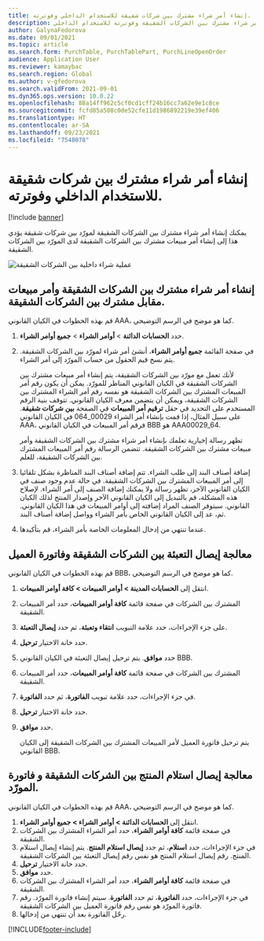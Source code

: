 ```yaml
---
title: إنشاء أمر شراء مشترك بين شركات شقيقة للاستخدام الداخلي وفوترته.
description: يشرح هذا الموضوع كيفية إنشاء أمر شراء مشترك بين الشركات الشقيقة وفوترته للاستخدام الداخلي
author: GalynaFedorova
ms.date: 09/01/2021
ms.topic: article
ms.search.form: PurchTable, PurchTablePart, PurchLineOpenOrder
audience: Application User
ms.reviewer: kamaybac
ms.search.region: Global
ms.author: v-gfedorova
ms.search.validFrom: 2021-09-01
ms.dyn365.ops.version: 10.0.22
ms.openlocfilehash: 88a14ff962c5cf0cd1cff24b16cc7a62e9e1c8ce
ms.sourcegitcommit: fcfd85a508c0de52cfe11d1986892219e39ef406
ms.translationtype: HT
ms.contentlocale: ar-SA
ms.lasthandoff: 09/23/2021
ms.locfileid: "7548078"
---
```

# <a name="create-and-invoice-an-intercompany-purchase-order-for-internal-use"></a>إنشاء أمر شراء مشترك بين شركات شقيقة للاستخدام الداخلي وفوترته.

[!include [banner](../../includes/banner.md)]

يمكنك إنشاء أمر شراء مشترك بين الشركات الشقيقة لمورّد بين شركات شقيقة يؤدي هذا إلى إنشاء أمر مبيعات مشترك بين الشركات الشقيقة لدى المورّد بين الشركات الشقيقة.

![عملية شراء داخلية بين الشركات الشقيقة](media/intercompanypurchaseprocess.png)

## <a name="create-an-intercompany-purchase-order-and-a-corresponding-intercompany-sales-order"></a>إنشاء أمر شراء مشترك بين الشركات الشقيقة وأمر مبيعات مقابل مشترك بين الشركات الشقيقة.

قم بهذه الخطوات في الكيان القانوني AAA، كما هو موضح في الرسم التوضيحي.

1. حدد **الحسابات الدائنة** \> **أوامر الشراء** \> **جميع أوامر الشراء**.
1. في صفحة القائمة **جميع أوامر الشراء**، أنشئ أمر شراء لمورّد بين الشركات الشقيقة. يتم نسخ قيم الحقول من حساب المورّد إلى أمر الشراء.

    لأنك تعمل مع مورّد بين الشركات الشقيقة، يتم إنشاء أمر مبيعات مشترك بين الشركات الشقيقة في الكيان القانوني المناظر للمورّد. يمكن أن يكون رقم أمر المبيعات المشترك بين الشركات الشقيقة هو نفسه رقم أمر الشراء المشترك بين الشركات الشقيقة، ويمكن أن يتضمن معرف الكيان القانوني. تتوقف بنية الرقم المستخدم على التحديد في حقل **ترقيم أمر المبيعات** في الصفحة **بين شركات شقيقة**. على سبيل المثال، إذا قمت بإنشاء أمر الشراء 00029\_064 في الكيان القانوني AAA، فرقم أمر المبيعات في الكيان القانوني BBB هو AAA00029\_64.

    تظهر رسالة إخبارية تعلمك بإنشاء أمر شراء مشترك بين الشركات الشقيقة وأمر مبيعات مشترك بين الشركات الشقيقة. تتضمن الرسالة رقم أمر المبيعات المشترك بين الشركات الشقيقة، للعلم.

1. إضافة أصناف البند‬ إلى طلب الشراء. تتم إضافة أصناف البند‬ المناظرة بشكل تلقائيا إلى أمر المبيعات المشترك بين الشركات الشقيقة. في حالة عدم وجود صنف في الكيان القانوني الآخر، تظهر رسالة ولا يمكنك إضافة الصنف إلى أمر الشراء. لإصلاح هذه المشكلة، قم بالتبديل إلى الكيان القانوني الآخر وإصدار المنتج لذلك الكيان القانوني. سيتوفر الصنف المراد إضافته إلى أوامر المبيعات في هذا الكيان القانوني. ثم، عد إلى الكيان القانوني الخاص بأمر الشراء وواصل إضافة أصناف البند.
1. عندما تنتهي من إدخال المعلومات الخاصة بأمر الشراء، قم بتأكيدها.

## <a name="process-the-intercompany-packing-slip-and-customer-invoice"></a>معالجة إيصال التعبئة بين الشركات الشقيقة وفاتورة العميل

قم بهذه الخطوات في الكيان القانوني BBB، كما هو موضح في الرسم التوضيحي.

1. انتقل إلى **الحسابات المدينة \> أوامر المبيعات‬ \> كافة أوامر المبيعات**.
1. في صفحة قائمة **كافة أوامر المبيعات**، حدد أمر المبيعات‏‎ المشترك بين الشركات الشقيقة.
1. على جزء الإجراءات، حدد علامة التبويب **انتقاء وتعبئة‬**، ثم حدد **إيصال التعبئة**.
1. حدد خانة الاختيار **ترحيل**.
1. حدد **موافق**. يتم ترحيل إيصال التعبئة في الكيان القانوني BBB.
1. في صفحة قائمة **كافة أوامر المبيعات**، حدد أمر المبيعات‏‎ المشترك بين الشركات الشقيقة.
1. في جزء الإجراءات، حدد علامة تبويب **الفاتورة‬**، ثم حدد **الفاتورة**.
1. حدد خانة الاختيار **ترحيل**.
1. حدد **موافق**.

    يتم ترحيل فاتورة العميل لأمر المبيعات المشترك بين الشركات الشقيقة إلى الكيان القانوني BBB.

## <a name="process-the-intercompany-product-receipt-and-vendor-invoice"></a>معالجة إيصال استلام المنتج بين الشركات الشقيقة و فاتورة المورّد.

قم بهذه الخطوات في الكيان القانوني AAA، كما هو موضح في الرسم التوضيحي.

1. انتقل إلى **الحسابات الدائنة \> أوامر الشراء \> جميع أوامر الشراء**.
1. في صفحة قائمة **كافة أوامر الشراء**، حدد أمر الشراء المشترك بين الشركات الشقيقة.
1. في جزء الإجراءات، حدد **استلام**، ثم حدد **إيصال استلام المنتج‬**. يتم إنشاء إيصال استلام المنتج. رقم إيصال استلام المنتج هو نفس رقم إيصال التعبئة بين الشركات الشقيقة.
1. حدد خانة الاختيار **ترحيل**.
1. حدد **موافق**.
1. في صفحة قائمة **كافة أوامر الشراء**، حدد أمر الشراء المشترك بين الشركات الشقيقة.
1. في جزء الإجراءات، حدد **الفاتورة‬**، ثم حدد **الفاتورة**. سيتم إنشاء فاتورة المورّد. رقم فاتورة المورّد هو نفس رقم فاتورة العميل بين الشركات الشقيقة.
1. رحّل الفاتورة بعد أن تنتهي من إدخالها.

[!INCLUDE[footer-include](../../includes/footer-banner.md)]
